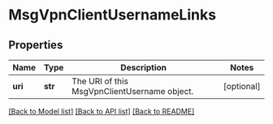 # MsgVpnClientUsernameLinks

## Properties
Name | Type | Description | Notes
------------ | ------------- | ------------- | -------------
**uri** | **str** | The URI of this MsgVpnClientUsername object. | [optional] 

[[Back to Model list]](../README.md#documentation-for-models) [[Back to API list]](../README.md#documentation-for-api-endpoints) [[Back to README]](../README.md)


